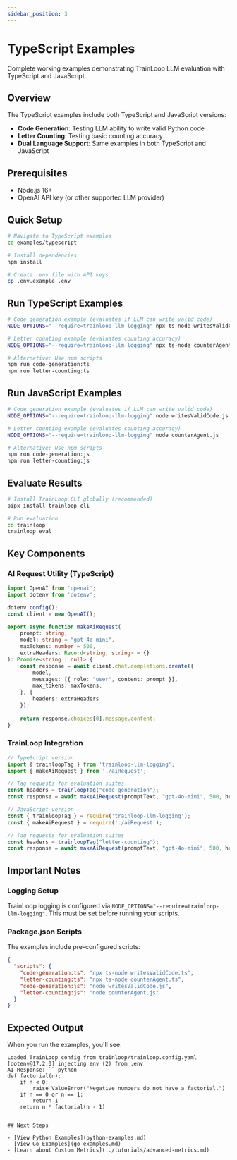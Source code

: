 ```yaml
---
sidebar_position: 3
---
```


# TypeScript Examples

Complete working examples demonstrating TrainLoop LLM evaluation with TypeScript and JavaScript.

## Overview

The TypeScript examples include both TypeScript and JavaScript versions:
- **Code Generation**: Testing LLM ability to write valid Python code  
- **Letter Counting**: Testing basic counting accuracy
- **Dual Language Support**: Same examples in both TypeScript and JavaScript

## Prerequisites

- Node.js 16+
- OpenAI API key (or other supported LLM provider)

## Quick Setup

```bash
# Navigate to TypeScript examples
cd examples/typescript

# Install dependencies
npm install

# Create .env file with API keys
cp .env.example .env
```

## Run TypeScript Examples

```bash
# Code generation example (evaluates if LLM can write valid code)
NODE_OPTIONS="--require=trainloop-llm-logging" npx ts-node writesValidCode.ts

# Letter counting example (evaluates counting accuracy)
NODE_OPTIONS="--require=trainloop-llm-logging" npx ts-node counterAgent.ts

# Alternative: Use npm scripts
npm run code-generation:ts
npm run letter-counting:ts
```

## Run JavaScript Examples  

```bash
# Code generation example (evaluates if LLM can write valid code)
NODE_OPTIONS="--require=trainloop-llm-logging" node writesValidCode.js

# Letter counting example (evaluates counting accuracy)  
NODE_OPTIONS="--require=trainloop-llm-logging" node counterAgent.js

# Alternative: Use npm scripts
npm run code-generation:js
npm run letter-counting:js
```

## Evaluate Results

```bash
# Install TrainLoop CLI globally (recommended)
pipx install trainloop-cli

# Run evaluation
cd trainloop
trainloop eval
```

## Key Components

### AI Request Utility (TypeScript)

```typescript
import OpenAI from 'openai';
import dotenv from 'dotenv';

dotenv.config();
const client = new OpenAI();

export async function makeAiRequest(
    prompt: string,
    model: string = "gpt-4o-mini",
    maxTokens: number = 500,
    extraHeaders: Record<string, string> = {}
): Promise<string | null> {
    const response = await client.chat.completions.create({
        model,
        messages: [{ role: "user", content: prompt }],
        max_tokens: maxTokens,
    }, {
        headers: extraHeaders
    });
    
    return response.choices[0].message.content;
}
```

### TrainLoop Integration

```typescript
// TypeScript version
import { trainloopTag } from 'trainloop-llm-logging';
import { makeAiRequest } from './aiRequest';

// Tag requests for evaluation suites  
const headers = trainloopTag("code-generation");
const response = await makeAiRequest(promptText, "gpt-4o-mini", 500, headers);
```

```javascript
// JavaScript version
const { trainloopTag } = require('trainloop-llm-logging');
const { makeAiRequest } = require('./aiRequest');

// Tag requests for evaluation suites
const headers = trainloopTag("letter-counting");
const response = await makeAiRequest(promptText, "gpt-4o-mini", 500, headers);
```

## Important Notes

### Logging Setup

TrainLoop logging is configured via `NODE_OPTIONS="--require=trainloop-llm-logging"`. This must be set before running your scripts.

### Package.json Scripts

The examples include pre-configured scripts:

```json
{
  "scripts": {
    "code-generation:ts": "npx ts-node writesValidCode.ts",
    "letter-counting:ts": "npx ts-node counterAgent.ts", 
    "code-generation:js": "node writesValidCode.js",
    "letter-counting:js": "node counterAgent.js"
  }
}
```

## Expected Output

When you run the examples, you'll see:

```
Loaded TrainLoop config from trainloop/trainloop.config.yaml
[dotenv@17.2.0] injecting env (2) from .env
AI Response: ```python
def factorial(n):
    if n < 0:
        raise ValueError("Negative numbers do not have a factorial.")
    if n == 0 or n == 1:
        return 1
    return n * factorial(n - 1)
```
```

## Next Steps

- [View Python Examples](python-examples.md)
- [View Go Examples](go-examples.md) 
- [Learn about Custom Metrics](../tutorials/advanced-metrics.md)